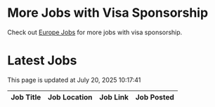 # More Jobs with Visa Sponsorship

Check out [Europe Jobs](https://github.com/sureshparimi/europejobs#latest-jobs) for more jobs with visa sponsorship.

# Latest Jobs

This page is updated at July 20, 2025 10:17:41

| Job Title | Job Location | Job Link | Job Posted |
| --- | --- | --- | --- |
